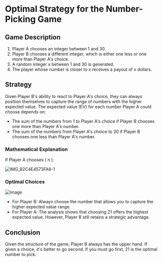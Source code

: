 # Optimal Strategy for the Number-Picking Game

## Game Description

1. Player A chooses an integer between 1 and 30.
2. Player B chooses a different integer, which is either one less or one more than Player A's choice.
3. A random integer x between 1 and 30 is generated.
4. The player whose number is closer to x receives a payout of x dollars.

## Strategy

Given Player B's ability to react to Player A's choice, they can always position themselves to capture the range of numbers with the higher expected value. The expected value (EV) for each number Player A could choose depends on:

- The sum of the numbers from 1 to Player A's choice if Player B chooses one more than Player A's number.
- The sum of the numbers from Player A's choice to 30 if Player B chooses one less than Player A's number.

### Mathematical Explanation

If Player A chooses \( n \):

![IMG_82C4E4573FA8-1](https://github.com/andrewchan868/Math-with-monte-carlo/assets/66477660/4947847f-f263-4a3e-b831-0b0bd8a9ef1d)


### Optimal Choices

![image](https://github.com/andrewchan868/Math-with-monte-carlo/assets/66477660/6552c929-6246-49bb-a943-83527d8b9cc2)


- For Player B: Always choose the number that allows you to capture the higher expected value range.
- For Player A: The analysis shows that choosing 21 offers the highest expected value. However, Player B still retains a strategic advantage.

## Conclusion

Given the structure of the game, Player B always has the upper hand. If given a choice, it's better to go second. If you must go first, 21 is the optimal number to pick.
